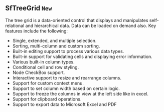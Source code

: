 ## SfTreeGrid `New`

The tree grid is a data-oriented control that displays and manipulates self-relational and hierarchical data. Data can be loaded on demand also.  Key features include the following:

*	Single, extended, and multiple selection.
*	Sorting, multi-column and custom sorting.
*	Built-in editing support to process various data types.
*	Built-in support for validating cells and displaying error information.
*	Various built-in column types.
*	Conditional cell and row styling.
*	Node CheckBox support.
*	Interactive support to resize and rearrange columns.
*	Support for custom context menu.
*	Support to set column width based on certain logic.
*	Support to freeze the columns in view at the left side like in excel.
*	Support for clipboard operations.
*	Support to export data to Microsoft Excel and PDF



